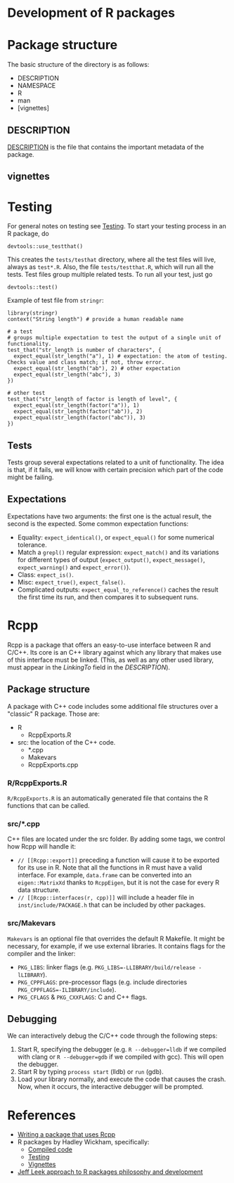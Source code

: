 # Development of R packages

# Package structure

The basic structure of the directory is as follows:

* DESCRIPTION
* NAMESPACE
* R
* man
* [vignettes]

## DESCRIPTION

[DESCRIPTION](http://r-pkgs.had.co.nz/description.html) is the file that contains the important metadata of the package.

## vignettes



# Testing

For general notes on testing see [Testing](testing.md). To start your testing process in an R package, do

```{r}
devtools::use_testthat()
```

This creates the `tests/testhat` directory, where all the test files will live, always as `test*.R`. Also, the file `tests/testthat.R`, which will run all the tests. Test files group multiple related tests. To run all your test, just go

```{r}
devtools::test()
```

Example of test file from `stringr`:

```{r}
library(stringr)
context("String length") # provide a human readable name

# a test
# groups multiple expectation to test the output of a single unit of functionality.
test_that("str_length is number of characters", {
  expect_equal(str_length("a"), 1) # expectation: the atom of testing. Checks value and class match; if not, throw error.
  expect_equal(str_length("ab"), 2) # other expectation
  expect_equal(str_length("abc"), 3)
})

# other test
test_that("str_length of factor is length of level", {
  expect_equal(str_length(factor("a")), 1)
  expect_equal(str_length(factor("ab")), 2)
  expect_equal(str_length(factor("abc")), 3)
})
```

## Tests

Tests group several expectations related to a unit of functionality. The idea is that, if it fails, we will know with certain precision which part of the code might be failing.

## Expectations

Expectations have two arguments: the first one is the actual result, the second is the expected. Some common expectation functions:

  * Equality: `expect_identical()`, or `expect_equal()` for some numerical tolerance.
  * Match a `grepl()` regular expression: `expect_match()` and its variations for different types of output (`expect_output()`, `expect_message()`, `expect_warning()` and `expect_error()`).
  * Class: `expect_is()`.
  * Misc: `expect_true()`, `expect_false()`.
  * Complicated outputs: `expect_equal_to_reference()` caches the result the first time its run, and then compares it to subsequent runs.

# Rcpp

Rcpp is a package that offers an easy-to-use interface between R and C/C++. Its core is an C++ library against which any library that makes use of this interface must be linked. (This, as well as any other used library, must appear in the *LinkingTo* field in the *DESCRIPTION*).

## Package structure

A package with C++ code includes some additional file structures over a "classic" R package. Those are:

* R
  * RcppExports.R
* src: the location of the C++ code.
  * \*.cpp
  * Makevars
  * RcppExports.cpp

### R/RcppExports.R

`R/RcppExports.R` is an automatically generated file that contains the R functions that can be called.

### src/\*.cpp

C++ files are located under the src folder. By adding some tags, we control how Rcpp will handle it:

* `// [[Rcpp::export]]` preceding a function will cause it to be exported for its use in R. Note that all the functions in R must have a valid interface. For example, `data.frame` can be converted into an `eigen::MatrixXd` thanks to `RcppEigen`, but it is not the case for every R data structure.
* `// [[Rcpp::interfaces(r, cpp)]]` will include a header file in `inst/include/PACKAGE.h` that can be included by other packages.

### src/Makevars

`Makevars` is an optional file that overrides the default R Makefile. It might be necessary, for example, if we use external libraries. It contains flags for the compiler and the linker:

* `PKG_LIBS`: linker flags (e.g. `PKG_LIBS=-LLIBRARY/build/release -lLIBRARY`).
* `PKG_CPPFLAGS`: pre-processor flags (e.g. include directories `PKG_CPPFLAGS=-ILIBRARY/include`).
* `PKG_CFLAGS` & `PKG_CXXFLAGS`: C and C++ flags.

## Debugging

We can interactively debug the C/C++ code through the following steps:

1. Start R, specifying the debugger (e.g. `R --debugger=lldb` if we compiled with clang or `R --debugger=gdb` if we compiled with gcc). This will open the debugger.
2. Start R by typing `process start` (lldb) or `run` (gdb).
3. Load your library normally, and execute the code that causes the crash. Now, when it occurs, the interactive debugger will be prompted.

# References

* [Writing a package that uses Rcpp](http://dirk.eddelbuettel.com/code/rcpp/Rcpp-package.pdf)
* R packages by Hadley Wickham, specifically:
  * [Compiled code](http://r-pkgs.had.co.nz/src.html)
  * [Testing](http://r-pkgs.had.co.nz/tests.html)
  * [Vignettes](http://r-pkgs.had.co.nz/vignettes.html)
* [Jeff Leek approach to R packages philosophy and development](https://github.com/jtleek/rpackages)
